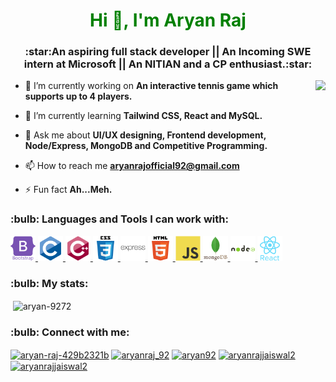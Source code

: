 <h1 align="center" style="color :green">Hi 👋, I'm Aryan Raj</h1>
<h3 align="center">:star:An aspiring full stack developer || An Incoming SWE intern at Microsoft || An NITIAN and a CP enthusiast.:star:</h3>
<img align="right" src="https://www.vkreate.in/storage/services_image/2019-10-02-17-55-54-5d94e4aa809b3-web-development.gif" height="300px">

- 🔭 I’m currently working on **An interactive tennis game which supports up to 4 players.**

- 🌱 I’m currently learning **Tailwind CSS, React and MySQL.**

- 💬 Ask me about **UI/UX designing, Frontend development, Node/Express, MongoDB and Competitive Programming.**

- 📫 How to reach me **aryanrajofficial92@gmail.com**

- ⚡ Fun fact **Ah...Meh.**

<h3 align="left">:bulb: Languages and Tools I can work with:</h3>
<p align="left"> <a href="https://getbootstrap.com" target="_blank" rel="noreferrer"> <img src="https://raw.githubusercontent.com/devicons/devicon/master/icons/bootstrap/bootstrap-plain-wordmark.svg" alt="bootstrap" width="40" height="40"/> </a> <a href="https://www.cprogramming.com/" target="_blank" rel="noreferrer"> <img src="https://raw.githubusercontent.com/devicons/devicon/master/icons/c/c-original.svg" alt="c" width="40" height="40"/> </a> <a href="https://www.w3schools.com/cpp/" target="_blank" rel="noreferrer"> <img src="https://raw.githubusercontent.com/devicons/devicon/master/icons/cplusplus/cplusplus-original.svg" alt="cplusplus" width="40" height="40"/> </a> <a href="https://www.w3schools.com/css/" target="_blank" rel="noreferrer"> <img src="https://raw.githubusercontent.com/devicons/devicon/master/icons/css3/css3-original-wordmark.svg" alt="css3" width="40" height="40"/> </a> <a href="https://expressjs.com" target="_blank" rel="noreferrer"> <img src="https://raw.githubusercontent.com/devicons/devicon/master/icons/express/express-original-wordmark.svg" alt="express" width="40" height="40"/> </a> <a href="https://www.w3.org/html/" target="_blank" rel="noreferrer"> <img src="https://raw.githubusercontent.com/devicons/devicon/master/icons/html5/html5-original-wordmark.svg" alt="html5" width="40" height="40"/> </a> <a href="https://developer.mozilla.org/en-US/docs/Web/JavaScript" target="_blank" rel="noreferrer"> <img src="https://raw.githubusercontent.com/devicons/devicon/master/icons/javascript/javascript-original.svg" alt="javascript" width="40" height="40"/> </a> <a href="https://www.mongodb.com/" target="_blank" rel="noreferrer"> <img src="https://raw.githubusercontent.com/devicons/devicon/master/icons/mongodb/mongodb-original-wordmark.svg" alt="mongodb" width="40" height="40"/> </a> <a href="https://nodejs.org" target="_blank" rel="noreferrer"> <img src="https://raw.githubusercontent.com/devicons/devicon/master/icons/nodejs/nodejs-original-wordmark.svg" alt="nodejs" width="40" height="40"/> </a> <a href="https://reactjs.org/" target="_blank" rel="noreferrer"> <img src="https://raw.githubusercontent.com/devicons/devicon/master/icons/react/react-original-wordmark.svg" alt="react" width="40" height="40"/> </a> </p>

<h3 align="left">:bulb: My stats:</h3>
<p>&nbsp;<img align="center" src="https://github-readme-stats.vercel.app/api?username=aryan-9272&show_icons=true&locale=en" alt="aryan-9272" /></p>


<h3 align="left">:bulb: Connect with me:</h3>
<p align="left">
<a href="https://linkedin.com/in/aryan-raj-429b2321b" target="blank"><img align="center" src="https://raw.githubusercontent.com/rahuldkjain/github-profile-readme-generator/master/src/images/icons/Social/linked-in-alt.svg" alt="aryan-raj-429b2321b" height="30" width="40" /></a>
<a href="https://www.codechef.com/users/aryanraj_92" target="blank"><img align="center" src="https://cdn.jsdelivr.net/npm/simple-icons@3.1.0/icons/codechef.svg" alt="aryanraj_92" height="30" width="40" /></a>
<a href="https://codeforces.com/profile/aryan92" target="blank"><img align="center" src="https://raw.githubusercontent.com/rahuldkjain/github-profile-readme-generator/master/src/images/icons/Social/codeforces.svg" alt="aryan92" height="30" width="40" /></a>
<a href="https://www.leetcode.com/aryanrajjaiswal2" target="blank"><img align="center" src="https://raw.githubusercontent.com/rahuldkjain/github-profile-readme-generator/master/src/images/icons/Social/leet-code.svg" alt="aryanrajjaiswal2" height="30" width="40" /></a>
<a href="https://auth.geeksforgeeks.org/user/aryanrajjaiswal2" target="blank"><img align="center" src="https://raw.githubusercontent.com/rahuldkjain/github-profile-readme-generator/master/src/images/icons/Social/geeks-for-geeks.svg" alt="aryanrajjaiswal2" height="30" width="40" /></a>
</p>
